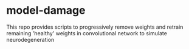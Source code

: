 # model-damage
This repo provides scripts to progressively remove weights and retrain remaining 'healthy' weights in convolutional network to simulate neurodegeneration

